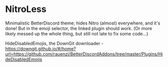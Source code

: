 # NitroLess
Minimalistic BetterDiscord theme; hides Nitro (almost) everywhere, and it's done! But in the emoji selector, the linked plugin should work.
(Or more likely messed up the whole thing, but still not late to fix some code...)

HideDisabledEmojis, the DownGit downloader - https://downgit.github.io/#/home?url=https://github.com/rauenzi/BetterDiscordAddons/tree/master/Plugins/HideDisabledEmojis
